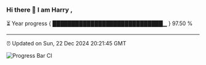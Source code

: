 ### Hi there 👋 I am Harry , 

⏳ Year progress { █████████████████████████████▁ } 97.50 %

---

⏰ Updated on Sun, 22 Dec 2024 20:21:45 GMT

![Progress Bar CI](https://github.com/duykhang68/duykhang68/workflows/Progress%20Bar%20CI/badge.svg)
